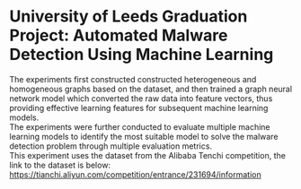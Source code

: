 # University of Leeds Graduation Project: Automated Malware Detection Using Machine Learning 
The experiments first constructed constructed heterogeneous and homogeneous graphs based on the dataset, and then trained a graph neural network model which converted the raw data into feature vectors, 
thus providing effective learning features for subsequent machine learning models. <br>
The experiments were further conducted to evaluate multiple machine learning models to identify the most suitable model to solve the malware detection problem through multiple evaluation metrics.<br>
This experiment uses the dataset from the Alibaba Tenchi competition, the link to the dataset is below:<br>
https://tianchi.aliyun.com/competition/entrance/231694/information
